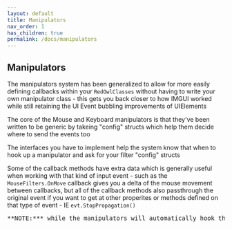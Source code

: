```yaml
---
layout: default
title: Manipulators
nav_order: 1
has_children: true
permalink: /docs/manipulators
---
```


## Manipulators

The manipulators system has been generalized to allow for more easily defining callbacks within your `RedOwlClasses` without having to write your own manipulator class - this gets you back closer to how IMGUI worked while still retaining the UI Event bubbling improvements of UIElements

The core of the Mouse and Keyboard manipulators is that they've been written to be generic by takeing "config" structs which help them decide where to send the events too

The interfaces you have to implement help the system know that when to hook up a manipulator and ask for your filter "config" structs

Some of the callback methods have extra data which is generally useful when working with that kind of input event - such as the `MouseFilters.OnMove` callback gives you a delta of the mouse movement between callbacks, but all of the callback methods also passthrough the original event if you want to get at other properites or methods defined on that type of event - IE `evt.StopPropagation()`

<pre>**NOTE:*** while the manipulators will automatically hook themseleves up inside `RedOwlClasses` this does not mean you cannot use these manipulators with other UIElements classes.  You could still apply this manipulators to non `RedOwlClasses` and feed them the "config" structs and they would still work properly outside of  `RedOwlClasses`</pre>